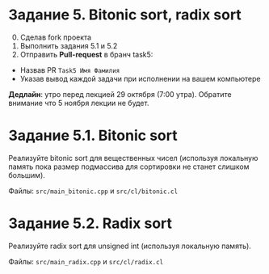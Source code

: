 Задание 5. Bitonic sort, radix sort
=========

0. Сделав fork проекта
1. Выполнить задания 5.1 и 5.2
2. Отправить **Pull-request** в бранч task5:

 - Назвав PR ```Task5 Имя Фамилия```
 - Указав вывод каждой задачи при исполнении на вашем компьютере

**Дедлайн**: утро перед лекцией 29 октября (7:00 утра). Обратите внимание что 5 ноября лекции не будет.

Задание 5.1. Bitonic sort
=========

Реализуйте bitonic sort для вещественных чисел (используя локальную память пока размер подмассива для сортировки не станет слишком большим).

Файлы: ```src/main_bitonic.cpp``` и ```src/cl/bitonic.cl```

Задание 5.2. Radix sort
=========

Реализуйте radix sort для unsigned int (используя локальную память).

Файлы: ```src/main_radix.cpp``` и ```src/cl/radix.cl```

